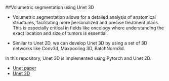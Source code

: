##Volumetric segmentation using Unet 3D
- Volumetric segmentation allows for a detailed analysis of anatomical structures, facilitating more personalized and precise treatment plans. This is especially critical in fields like oncology where understanding the exact location and size of tumors is essential.

- Similar to Unet 2D, we can develop Unet 3D by using a set of 3D networks like Conv3d, Maxpooling 3D, BatchNorm3d.

In this repository, Unet 3D is implemented using Pytorch and Unet 2D.
- [Unet paper](https://arxiv.org/pdf/1505.04597.pdf)
- [Unet 2D](https://github.com/Hanhpt23/Unet-Segmentation.git)
